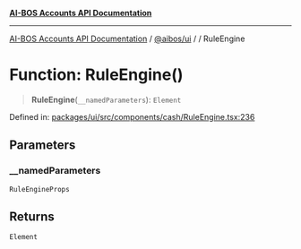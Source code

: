 [**AI-BOS Accounts API Documentation**](../../../README.md)

***

[AI-BOS Accounts API Documentation](../../../README.md) / [@aibos/ui](../README.md) / [](../README.md) / RuleEngine

# Function: RuleEngine()

> **RuleEngine**(`__namedParameters`): `Element`

Defined in: [packages/ui/src/components/cash/RuleEngine.tsx:236](https://github.com/pohlai88/accounts/blob/48103fb36d28b2b9bfb33472b6de2f719773cde9/packages/ui/src/components/cash/RuleEngine.tsx#L236)

## Parameters

### \_\_namedParameters

`RuleEngineProps`

## Returns

`Element`
